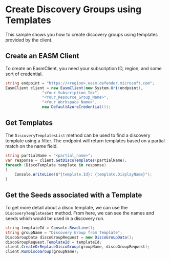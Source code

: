 # Create Discovery Groups using Templates

This sample shows you how to create discovery groups using templates provided by the client.

## Create an EASM Client

To create an EasmClient, you need your subscription ID, region, and some sort of credential.

```C# Snippet:Sample3_DiscoTemplates_Create_Client
string endpoint = "https://<region>.easm.defender.microsoft.com";
EasmClient client = new EasmClient(new System.Uri(endpoint),
                "<Your_Subscription_Id>",
                "<Your_Resource_Group_Name>",
                "<Your_Workspace_Name>",
                new DefaultAzureCredential());
```

## Get Templates

The `DiscoveryTemplatesList` method can be used to find a discovery template using a filter. The endpoint will return templates based on a partial match on the name field.

```C# Snippet:Sample3_DiscoTemplates_Get_Templates
string partialName = "<partial_name>";
var response = client.GetDiscoTemplates(partialName);
foreach (DiscoTemplate template in response)
{
    Console.WriteLine($"{template.Id}: {template.DisplayName}");
}
```

## Get the Seeds associated with a Template


To get more detail about a disco template, we can use the `DiscoveryTemplatesGet` method. From here, we can see the names and seeds which would be used in a discovery run.

```C# Snippet:Sample3_DiscoTemplates_Get_Template_Seeds
string templateId = Console.ReadLine();
string groupName = "Discovery Group from Template";
DiscoGroupData discoGroupRequest = new DiscoGroupData();
discoGroupRequest.TemplateId = templateId;
client.CreateOrReplaceDiscoGroup(groupName, discoGroupRequest);
client.RunDiscoGroup(groupName);
```
